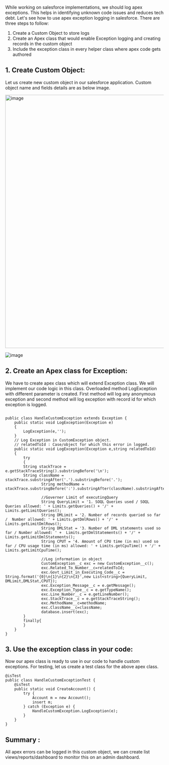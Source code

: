 <html>
<p>While working on salesforce implementations, we should log apex exceptions. This helps in identifying unknown code issues and reduces tech debt. Let's see how to use apex exception logging in salesforce. There are three steps to follow:</p>

1. Create a Custom Object to store logs
2. Create an Apex class that would enable Exception logging and creating records in the custom object
3. Include the exception class in every helper class where apex code gets authored

## 1. Create Custom Object:
Let us create new custom object in our salesforce application. Custom object name and fields details are as below image.

<img width="805" alt="image" src="https://github.com/SidSays/Share/assets/25760138/7a45c69a-65c4-49d1-8154-64bc697e2a57">

![image](https://github.com/SidSays/Share/assets/25760138/3c13067c-ec29-4e46-95a9-d43a9b647974)


## 2. Create an Apex class for Exception:
We have to create apex class which will extend Exception class. We will implement our code logic in this class.
Overloaded method LogException with different parameter is created. First method will log any anonymous exception and second method will log exception with record id for which exception is logged.
```

public class HandleCustomException extends Exception {
    public static void LogException(Exception e)
    {
        LogException(e,'');
    }
    // Log Exception in CustomException object. 
    // relatedToId : Case/object for which this error in logged.
    public static void LogException(Exception e,string relatedToId)
    {
        try
        {
		String stackTrace = e.getStackTraceString().substringBefore('\n');
		String className = stackTrace.substringAfter('.').substringBefore('.');	
            	String methodName = stackTrace.substringBefore(':').substringAfter(className).substringAfter('.');
                
            	//Governer Limit of executingQuery 
                String QueryLimit = '1. SOQL Queries used / SOQL Queries allowed: ' + Limits.getQueries() + '/' + Limits.getLimitQueries();
                String DMLimit = '2. Number of records queried so far /  Number allowed: ' + Limits.getDmlRows() + '/' + Limits.getLimitDmlRows();
                String DMLStat = '3. Number of DML statements used so far / Number allowed: ' +  Limits.getDmlStatements() + '/' + Limits.getLimitDmlStatements();   
                String CPUT = '4. Amount of CPU time (in ms) used so far / CPU usage time (in ms) allowed: ' + Limits.getCpuTime() + '/' + Limits.getLimitCpuTime();
              
            	//Log information in object
                CustomException__c exc = new CustomException__c();
            	exc.Related_To_Number__c=relatedToId;
                exc.Govt_Limit_in_Executing_Code__c = String.format('{0}\n{1}\n{2}\n{3}',new List<string>{QueryLimit, DMLimit,DMLStat,CPUT});
                exc.Exception_Message__c = e.getMessage();
                exc.Exception_Type__c = e.getTypeName();
                exc.Line_Number__c = e.getLineNumber();
                exc.StackTrace__c = e.getStackTraceString();
                exc.MethodName__c=methodName;
                exc.ClassName__c=className;
                database.insert(exc);            
        } 
        finally{
        }            
    } 
}
```

## 3. Use the exception class in your code: </h3>
Now our apex class is ready to use in our code to handle custom exceptions. For testing, let us create a test class for the above apex class.

```
@isTest
public class HandleCustomExceptionTest {
    @isTest
    public static void CreateAccount() {
        try {
            Account m = new Account();
            insert m;
        } catch (Exception e) {
            HandleCustomException.LogException(e);
        }    
    } 
}
```

## Summary :
<p>All apex errors can be logged in this custom object, we can create list views/reports/dashboard to monitor this on an admin dashboard.

</html>
